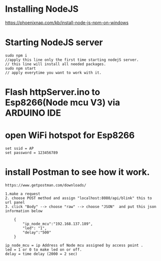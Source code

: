 # Installing NodeJS
https://phoenixnap.com/kb/install-node-js-npm-on-windows


# Starting NodeJS server
    sudo npm i  
    //apply this line only the first time starting nodejS server.
    // this line will install all needed packages.
    sudo npm start 
    // apply everytime you want to work with it. 

# Flash httpServer.ino to Esp8266(Node mcu V3) via ARDUINO IDE

# open WiFi hotspot for Esp8266
    set ssid = AP
    set password = 123456789


# install Postman to see how it work.
    https://www.getpostman.com/downloads/   
    
    1.make a request
    2. choose POST method and assign "localhost:8080/api/blink" this to url panel
    3. click "Body" --> choose "raw" --> choose "JSON"  and put this json information below

        {
            "ip_node_mcu":"192.168.137.189",
            "led": "1",
            "delay":"500"
        }

    ip_node_mcu = ip Address of Node mcu assigned by access point .
    led = 1 or 0 to make led on or off.
    delay = time delay (2000 = 2 sec)

